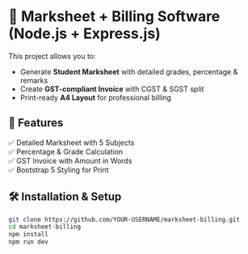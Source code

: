 # 🧾 Marksheet + Billing Software (Node.js + Express.js)

This project allows you to:
- Generate **Student Marksheet** with detailed grades, percentage & remarks
- Create **GST-compliant Invoice** with CGST & SGST split
- Print-ready **A4 Layout** for professional billing

## 🚀 Features
✅ Detailed Marksheet with 5 Subjects  
✅ Percentage & Grade Calculation  
✅ GST Invoice with Amount in Words  
✅ Bootstrap 5 Styling for Print  

## 🛠️ Installation & Setup

```bash
git clone https://github.com/YOUR-USERNAME/marksheet-billing.git
cd marksheet-billing
npm install
npm run dev
